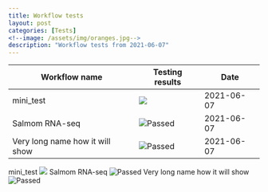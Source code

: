 ```yaml
---
title: Workflow tests
layout: post
categories: [Tests]
<!--image: /assets/img/oranges.jpg-->
description: "Workflow tests from 2021-06-07"
---
```


| Workflow name | Testing results | Date |
| ------------- | --------------- | ---- |
| mini_test | ![](https://img.shields.io/static/v1?label=workflow&message=failing&color=red) | 2021-06-07 |
| Salmom RNA-seq |![Passed](https://img.shields.io/static/v1?label=workflow&message=passing&color=green) | 2021-06-07 |
| Very long name how it will show |![Passed](https://img.shields.io/static/v1?label=workflow&message=passing&color=green) | 2021-06-07 |


mini_test ![](https://img.shields.io/static/v1?label=workflow&message=failing&color=red)
Salmom RNA-seq ![Passed](https://img.shields.io/static/v1?label=workflow&message=passing&color=green)
Very long name how it will show ![Passed](https://img.shields.io/static/v1?label=workflow&message=passing&color=green)
